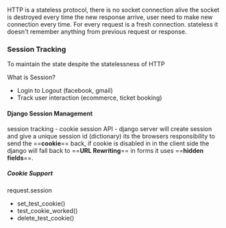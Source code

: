 HTTP is a stateless protocol, there is no socket connection alive the socket is destroyed every time the new response arrive, user need to make new connection every time. For every request is a fresh connection. stateless it doesn't remember anything from previous request or response.

### Session Tracking

To maintain the state despite the statelessness of HTTP

What is Session?
- Login to Logout (facebook, gmail)
- Track user interaction (ecommerce, ticket booking)

#### Django Session Management

session tracking - cookie
session API - django server will create session and give a unique session id (dictionary) its the browsers responsibility to send the ==**cookie**== back, if cookie is disabled in in the client side the django will fall back to ==**URL Rewriting**== in forms it uses ==**hidden fields**==.

##### Cookie Support

request.session
- set_test_cookie()
- test_cookie_worked()
- delete_test_cookie()


